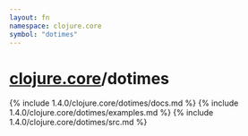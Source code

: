 ```yaml
---
layout: fn
namespace: clojure.core
symbol: "dotimes"
---
```


# [clojure.core](../)/dotimes

{% include 1.4.0/clojure.core/dotimes/docs.md %}
{% include 1.4.0/clojure.core/dotimes/examples.md %}
{% include 1.4.0/clojure.core/dotimes/src.md %}

